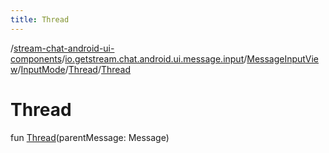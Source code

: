 ```yaml
---
title: Thread
---
```

/[stream-chat-android-ui-components](../../../../index.md)/[io.getstream.chat.android.ui.message.input](../../../index.md)/[MessageInputView](../../index.md)/[InputMode](../index.md)/[Thread](index.md)/[Thread](Thread.md)  
  
  
  
# Thread  
fun [Thread](Thread.md)(parentMessage: Message)
